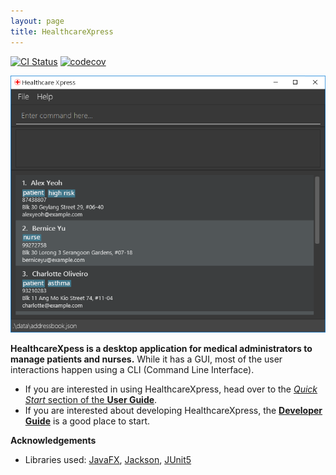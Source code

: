 ```yaml
---
layout: page
title: HealthcareXpress
---
```


[![CI Status](https://github.com/se-edu/addressbook-level3/workflows/Java%20CI/badge.svg)](https://github.com/se-edu/addressbook-level3/actions)
[![codecov](https://codecov.io/gh/AY2223S1-CS2103-F13-4/tp/branch/master/graph/badge.svg?token=C354PCI8TZ)](https://codecov.io/gh/AY2223S1-CS2103-F13-4/tp)

![Ui](images/Ui.png)

**HealthcareXpess is a desktop application for medical administrators to manage patients and nurses.** While it has a GUI, most of the user interactions happen using a CLI (Command Line Interface).

* If you are interested in using HealthcareXpress, head over to the [_Quick Start_ section of the **User Guide**](UserGuide.html#quick-start).
* If you are interested about developing HealthcareXpress, the [**Developer Guide**](DeveloperGuide.html) is a good place to start.


**Acknowledgements**

* Libraries used: [JavaFX](https://openjfx.io/), [Jackson](https://github.com/FasterXML/jackson), [JUnit5](https://github.com/junit-team/junit5)
